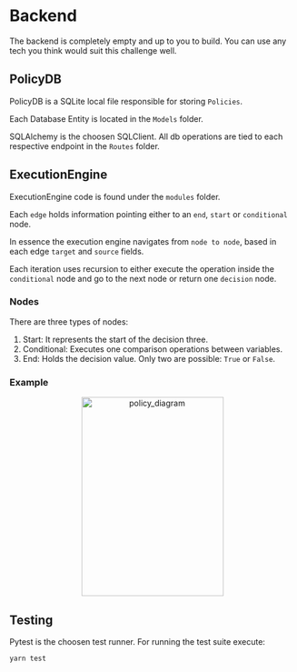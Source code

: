 # Backend

The backend is completely empty and up to you to build.
You can use any tech you think would suit this challenge well.

## PolicyDB

PolicyDB is a SQLite local file responsible for storing `Policies`.

Each Database Entity is located in the `Models` folder.

SQLAlchemy is the choosen SQLClient. All db operations are tied to each respective endpoint in the `Routes` folder. 

## ExecutionEngine

ExecutionEngine code is found under the `modules` folder. 

Each `edge` holds information pointing either to an `end`, `start` or `conditional` node. 

In essence the execution engine navigates from `node to node`, based in each edge `target` and `source` fields.

Each iteration uses recursion to either execute the operation inside the `conditional` node and go to the next node or return one `decision` node. 



### Nodes

There are three types of nodes: 

1. Start: It represents the start of the decision three.
2. Conditional: Executes one comparison operations between variables.
3. End: Holds the decision value. Only two are possible: `True` or `False`.

### Example 

<div align="center">
  <img  alt="policy_diagram" width="250" height="350" src="../policy_diagram.svg">
</div>

## Testing

Pytest is the choosen test runner. For running the test suite execute:

   ```cmd
   yarn test
   ```